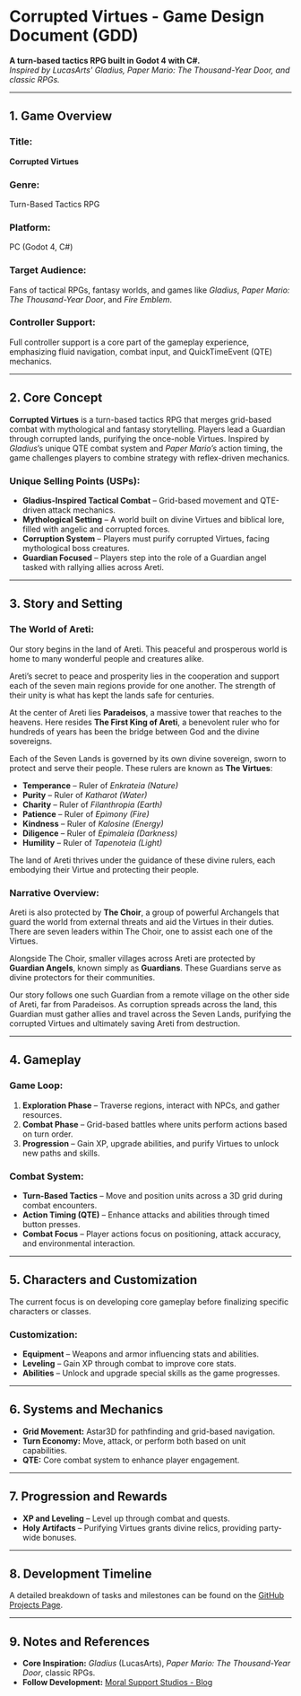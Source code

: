 # Corrupted Virtues - Game Design Document (GDD)
**A turn-based tactics RPG built in Godot 4 with C#.**  
*Inspired by LucasArts' Gladius, Paper Mario: The Thousand-Year Door, and classic RPGs.*  

---

## 1. Game Overview
### Title:
**Corrupted Virtues**  

### Genre:
Turn-Based Tactics RPG  

### Platform:
PC (Godot 4, C#)  

### Target Audience:
Fans of tactical RPGs, fantasy worlds, and games like *Gladius*, *Paper Mario: The Thousand-Year Door*, and *Fire Emblem*.  

### Controller Support:
Full controller support is a core part of the gameplay experience, emphasizing fluid navigation, combat input, and QuickTimeEvent (QTE) mechanics.  

---

## 2. Core Concept
**Corrupted Virtues** is a turn-based tactics RPG that merges grid-based combat with mythological and fantasy storytelling. Players lead a Guardian through corrupted lands, purifying the once-noble Virtues. Inspired by *Gladius*’s unique QTE combat system and *Paper Mario’s* action timing, the game challenges players to combine strategy with reflex-driven mechanics.  

### Unique Selling Points (USPs):
- **Gladius-Inspired Tactical Combat** – Grid-based movement and QTE-driven attack mechanics.  
- **Mythological Setting** – A world built on divine Virtues and biblical lore, filled with angelic and corrupted forces.  
- **Corruption System** – Players must purify corrupted Virtues, facing mythological boss creatures.  
- **Guardian Focused** – Players step into the role of a Guardian angel tasked with rallying allies across Areti.  

---

## 3. Story and Setting
### The World of Areti:
Our story begins in the land of Areti. This peaceful and prosperous world is home to many wonderful people and creatures alike.  

Areti’s secret to peace and prosperity lies in the cooperation and support each of the seven main regions provide for one another. The strength of their unity is what has kept the lands safe for centuries.  

At the center of Areti lies **Paradeisos**, a massive tower that reaches to the heavens. Here resides **The First King of Areti**, a benevolent ruler who for hundreds of years has been the bridge between God and the divine sovereigns.  

Each of the Seven Lands is governed by its own divine sovereign, sworn to protect and serve their people. These rulers are known as **The Virtues**:  

- **Temperance** – Ruler of *Enkrateia (Nature)*  
- **Purity** – Ruler of *Katharot (Water)*  
- **Charity** – Ruler of *Filanthropia (Earth)*  
- **Patience** – Ruler of *Epimony (Fire)*  
- **Kindness** – Ruler of *Kalosine (Energy)*  
- **Diligence** – Ruler of *Epimaleia (Darkness)*  
- **Humility** – Ruler of *Tapenoteia (Light)*  

The land of Areti thrives under the guidance of these divine rulers, each embodying their Virtue and protecting their people.  

### Narrative Overview:
Areti is also protected by **The Choir**, a group of powerful Archangels that guard the world from external threats and aid the Virtues in their duties. There are seven leaders within The Choir, one to assist each one of the Virtues.  

Alongside The Choir, smaller villages across Areti are protected by **Guardian Angels**, known simply as **Guardians**. These Guardians serve as divine protectors for their communities.  

Our story follows one such Guardian from a remote village on the other side of Areti, far from Paradeisos. As corruption spreads across the land, this Guardian must gather allies and travel across the Seven Lands, purifying the corrupted Virtues and ultimately saving Areti from destruction.  

---

## 4. Gameplay
### Game Loop:
1. **Exploration Phase** – Traverse regions, interact with NPCs, and gather resources.  
2. **Combat Phase** – Grid-based battles where units perform actions based on turn order.  
3. **Progression** – Gain XP, upgrade abilities, and purify Virtues to unlock new paths and skills.  

### Combat System:
- **Turn-Based Tactics** – Move and position units across a 3D grid during combat encounters.  
- **Action Timing (QTE)** – Enhance attacks and abilities through timed button presses.  
- **Combat Focus** – Player actions focus on positioning, attack accuracy, and environmental interaction.  

---

## 5. Characters and Customization
The current focus is on developing core gameplay before finalizing specific characters or classes.  

### Customization:
- **Equipment** – Weapons and armor influencing stats and abilities.  
- **Leveling** – Gain XP through combat to improve core stats.  
- **Abilities** – Unlock and upgrade special skills as the game progresses.  

---

## 6. Systems and Mechanics
- **Grid Movement:** Astar3D for pathfinding and grid-based navigation.  
- **Turn Economy:** Move, attack, or perform both based on unit capabilities.  
- **QTE:** Core combat system to enhance player engagement.  

---

## 7. Progression and Rewards
- **XP and Leveling** – Level up through combat and quests.  
- **Holy Artifacts** – Purifying Virtues grants divine relics, providing party-wide bonuses.  

---

## 8. Development Timeline
A detailed breakdown of tasks and milestones can be found on the [GitHub Projects Page](https://github.com/users/TheSchlote/projects/4).  

---

## 9. Notes and References
- **Core Inspiration:** *Gladius* (LucasArts), *Paper Mario: The Thousand-Year Door*, classic RPGs.  
- **Follow Development:** [Moral Support Studios - Blog]([https://moralsupportstudios.com](https://theschlote.github.io/))  
